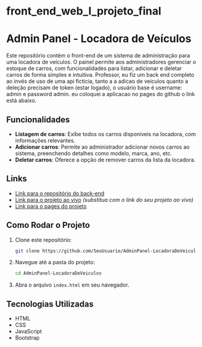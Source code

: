 # front_end_web_I_projeto_final
# Admin Panel - Locadora de Veículos

Este repositório contém o front-end de um sistema de administração para uma locadora de veículos. O painel permite aos administradores gerenciar o estoque de carros, com funcionalidades para listar, adicionar e deletar carros de forma simples e intuitiva. 
Professor, eu fiz um back end completo ao invés de uso de uma api ficticia, tanto a a adicao de veiculos quanto a deleção precisam de token (estar logado), o usuário base é username: admin e password admin. 
eu coloquei a aplicacao no pages do github o link está abaixo.

## Funcionalidades

- **Listagem de carros**: Exibe todos os carros disponíveis na locadora, com informações relevantes.
- **Adicionar carros**: Permite ao administrador adicionar novos carros ao sistema, preenchendo detalhes como modelo, marca, ano, etc.
- **Deletar carros**: Oferece a opção de remover carros da lista da locadora.

## Links

- [Link para o repositório do back-end](https://github.com/IgorGalvaoB/back_end_locadora_av_final_web_I)
- [Link para o projeto ao vivo](https://exemplo.com) *(substitua com o link do seu projeto ao vivo)*
- [Link para o pages do projeto](https://igorgalvaob.github.io/front_end_web_I_projeto_final/pages/home.html)
## Como Rodar o Projeto

1. Clone este repositório:
   ```bash
   git clone https://github.com/SeuUsuario/AdminPanel-LocadoraDeVeiculos.git
   ```

2. Navegue até a pasta do projeto:
   ```bash
   cd AdminPanel-LocadoraDeVeiculos
   ```

3. Abra o arquivo `index.html` em seu navegador.

## Tecnologias Utilizadas

- HTML
- CSS
- JavaScript
- Bootstrap
